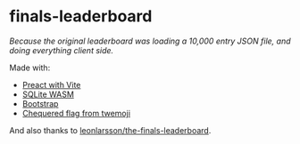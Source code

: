 # finals-leaderboard

_Because the original leaderboard was loading a 10,000 entry JSON file, and doing everything client side._

Made with:

- [Preact with Vite](https://preactjs.com/)
- [SQLite WASM](https://github.com/sqlite/sqlite-wasm)
- [Bootstrap](https://getbootstrap.com/)
- [Chequered flag from twemoji](https://twemoji.twitter.com/)

And also thanks to [leonlarsson/the-finals-leaderboard](https://github.com/leonlarsson/the-finals-leaderboard).
